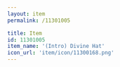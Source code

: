 ```yaml
---
layout: item
permalink: /11301005

title: Item
id: 11301005
item_name: '(Intro) Divine Hat'
icon_url: 'item/icon/11300168.png'
---
```

